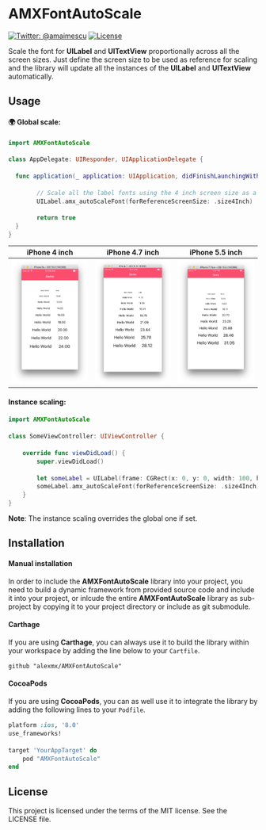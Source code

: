 # AMXFontAutoScale
[![Twitter: @amaimescu](https://img.shields.io/badge/contact-%40amaimescu-blue.svg)](https://twitter.com/amaimescu)
[![License](https://img.shields.io/badge/license-MIT-green.svg?style=flat)](https://github.com/alexmx/ios-ui-automation-overview/blob/master/LICENSE)

Scale the font for **UILabel** and **UITextView** proportionally across all the screen sizes. Just define the screen size to be used as reference for scaling and the library will update all the instances of the **UILabel** and **UITextView** automatically.

## Usage

#### :earth_africa: Global scale:
```swift
import AMXFontAutoScale

class AppDelegate: UIResponder, UIApplicationDelegate {

  func application(_ application: UIApplication, didFinishLaunchingWithOptions launchOptions: [UIApplicationLaunchOptionsKey: Any]?) -> Bool {

        // Scale all the label fonts using the 4 inch screen size as a reference
        UILabel.amx_autoScaleFont(forReferenceScreenSize: .size4Inch)
        
        return true
  }
}
```


iPhone 4 inch | iPhone 4.7 inch | iPhone 5.5 inch
------------ | ------------- | -------------
![Contact List](/assets/iphone-4-inch.png) | ![Contact Details](/assets/iphone-4-7-inch.png) | ![Edit Contact](/assets/iphone-5-5-inch.png)

#### Instance scaling:
```swift
import AMXFontAutoScale

class SomeViewController: UIViewController {
    
    override func viewDidLoad() {
        super.viewDidLoad()
        
        let someLabel = UILabel(frame: CGRect(x: 0, y: 0, width: 100, height: 50))
        someLabel.amx_autoScaleFont(forReferenceScreenSize: .size4Inch)
    }
}
```

**Note**: The instance scaling overrides the global one if set.

## Installation

#### Manual installation

In order to include the **AMXFontAutoScale** library into your project, you need to build a dynamic framework from provided source code and include it into your project, or inlcude the entire **AMXFontAutoScale** library as sub-project by copying it to your project directory or include as git submodule.

#### Carthage

If you are using **Carthage**, you can always use it to build the library within your workspace by adding the line below to your `Cartfile`.

```
github "alexmx/AMXFontAutoScale"
```

#### CocoaPods

If you are using **CocoaPods**, you can as well use it to integrate the library by adding the following lines to your `Podfile`.

```ruby
platform :ios, '8.0'
use_frameworks!

target 'YourAppTarget' do
    pod "AMXFontAutoScale"
end

```

## License
This project is licensed under the terms of the MIT license. See the LICENSE file.
